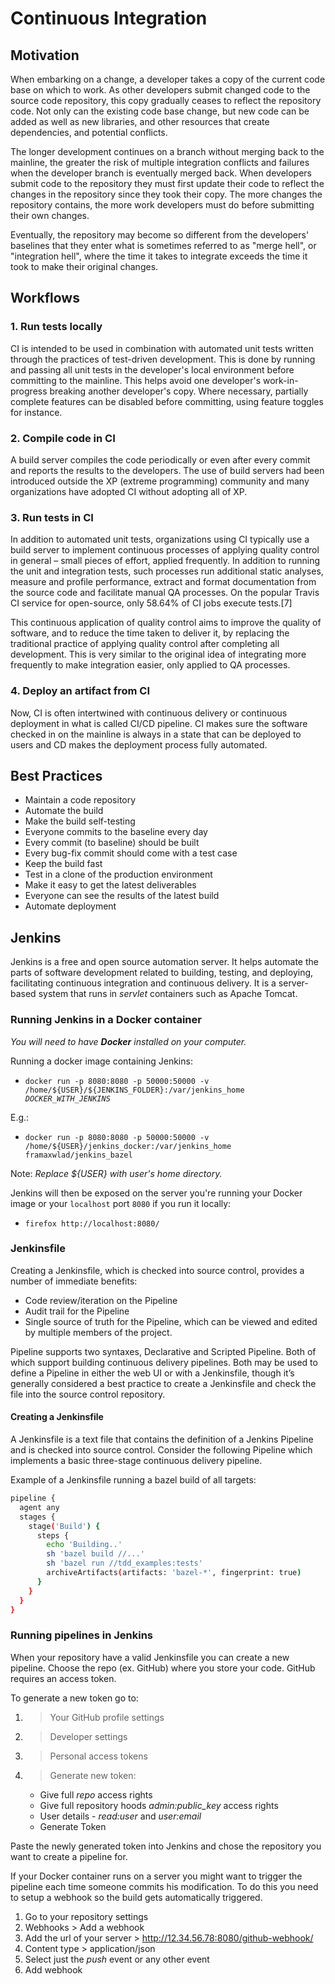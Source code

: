 # Continuous Integration

## **Motivation**

When embarking on a change, a developer takes a copy of the current code base on which to work. As other developers submit changed code to the source code repository, this copy gradually ceases to reflect the repository code. Not only can the existing code base change, but new code can be added as well as new libraries, and other resources that create dependencies, and potential conflicts.

The longer development continues on a branch without merging back to the mainline, the greater the risk of multiple integration conflicts and failures when the developer branch is eventually merged back. When developers submit code to the repository they must first update their code to reflect the changes in the repository since they took their copy. The more changes the repository contains, the more work developers must do before submitting their own changes.

Eventually, the repository may become so different from the developers' baselines that they enter what is sometimes referred to as "merge hell", or "integration hell", where the time it takes to integrate exceeds the time it took to make their original changes.

## **Workflows**

### **1. Run tests locally**

CI is intended to be used in combination with automated unit tests written through the practices of test-driven development. This is done by running and passing all unit tests in the developer's local environment before committing to the mainline. This helps avoid one developer's work-in-progress breaking another developer's copy. Where necessary, partially complete features can be disabled before committing, using feature toggles for instance.

### **2. Compile code in CI**

A build server compiles the code periodically or even after every commit and reports the results to the developers. The use of build servers had been introduced outside the XP (extreme programming) community and many organizations have adopted CI without adopting all of XP.

### **3. Run tests in CI**

In addition to automated unit tests, organizations using CI typically use a build server to implement continuous processes of applying quality control in general – small pieces of effort, applied frequently. In addition to running the unit and integration tests, such processes run additional static analyses, measure and profile performance, extract and format documentation from the source code and facilitate manual QA processes. On the popular Travis CI service for open-source, only 58.64% of CI jobs execute tests.[7]

This continuous application of quality control aims to improve the quality of software, and to reduce the time taken to deliver it, by replacing the traditional practice of applying quality control after completing all development. This is very similar to the original idea of integrating more frequently to make integration easier, only applied to QA processes.

### **4. Deploy an artifact from CI**

Now, CI is often intertwined with continuous delivery or continuous deployment in what is called CI/CD pipeline. CI makes sure the software checked in on the mainline is always in a state that can be deployed to users and CD makes the deployment process fully automated.

## **Best Practices**

* Maintain a code repository
* Automate the build
* Make the build self-testing
* Everyone commits to the baseline every day
* Every commit (to baseline) should be built
* Every bug-fix commit should come with a test case
* Keep the build fast
* Test in a clone of the production environment
* Make it easy to get the latest deliverables
* Everyone can see the results of the latest build
* Automate deployment

## **Jenkins**

Jenkins is a free and open source automation server. It helps automate the parts of software development related to building, testing, and deploying, facilitating continuous integration and continuous delivery. It is a server-based system that runs in _servlet_ containers such as Apache Tomcat.

### **Running Jenkins in a Docker container**

_You will need to have **Docker** installed on your computer._

Running a docker image containing Jenkins:

* <code>docker run -p 8080:8080 -p 50000:50000 -v /home/\${USER}/\${JENKINS_FOLDER}:/var/jenkins_home _DOCKER_WITH_JENKINS_</code>

E.g.:

* <code>docker run -p 8080:8080 -p 50000:50000 -v /home/\${USER}/jenkins_docker:/var/jenkins_home framaxwlad/jenkins_bazel</code>

Note: _Replace ${USER} with user's home directory._

Jenkins will then be exposed on the server you're running your Docker image or your <code>localhost</code> port <code>8080</code> if you run it locally:

* <code>firefox http://localhost:8080/</code>

### **Jenkinsfile**

Creating a Jenkinsfile, which is checked into source control, provides a number of immediate benefits:

* Code review/iteration on the Pipeline
* Audit trail for the Pipeline
* Single source of truth for the Pipeline, which can be viewed and edited by multiple members of the project.

Pipeline supports two syntaxes, Declarative and Scripted Pipeline. Both of which support building continuous delivery pipelines. Both may be used to define a Pipeline in either the web UI or with a Jenkinsfile, though it’s generally considered a best practice to create a Jenkinsfile and check the file into the source control repository.

#### **Creating a Jenkinsfile**

A Jenkinsfile is a text file that contains the definition of a Jenkins Pipeline and is checked into source control. Consider the following Pipeline which implements a basic three-stage continuous delivery pipeline.

Example of a Jenkinsfile running a bazel build of all targets:

```bash
pipeline {
  agent any
  stages {
    stage('Build') {
      steps {
        echo 'Building..'
        sh 'bazel build //...'
        sh 'bazel run //tdd_examples:tests'
        archiveArtifacts(artifacts: 'bazel-*', fingerprint: true)
      }
    }
  }
}
```

### **Running pipelines in Jenkins**

When your repository have a valid Jenkinsfile you can create a new pipeline. Choose the repo (ex. GitHub) where you store your code.
GitHub requires an access token.

To generate a new token go to:

1. > Your GitHub profile settings
2. > Developer settings
3. > Personal access tokens
4. > Generate new token:
   * Give full _repo_ access rights
   * Give full repository hoods _admin:public_key_ access rights
   * User details - _read:user_ and _user:email_
   * Generate Token

Paste the newly generated token into Jenkins and chose the repository you want to create a pipeline for.

If your Docker container runs on a server you might want to trigger the pipeline each time someone commits his modification. To do this you need to setup a webhook so the build gets automatically triggered.

1. Go to your repository settings
2. Webhooks > Add a webhook
3. Add the url of your server > <url>http://12.34.56.78:8080/github-webhook/</url>
4. Content type > application/json
5. Select just the _push_ event or any other event
6. Add webhook
